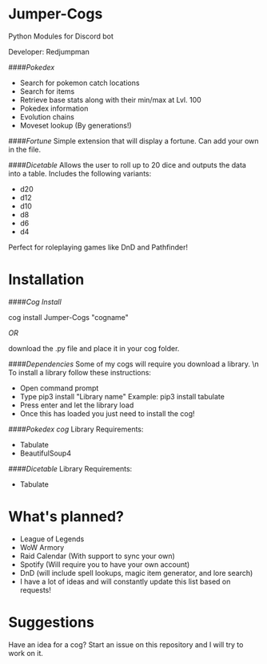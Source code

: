 # Jumper-Cogs
Python Modules for Discord bot

Developer: Redjumpman

####*Pokedex*
- Search for pokemon catch locations
- Search for items
- Retrieve base stats along with their min/max at Lvl. 100
- Pokedex information
- Evolution chains
- Moveset lookup (By generations!)

####*Fortune*
Simple extension that will display a fortune. Can add your own in the file.

####*Dicetable*
Allows the user to roll up to 20 dice and outputs the data into a table. Includes the following variants:
- d20
- d12
- d10
- d8
- d6
- d4

Perfect for roleplaying games like DnD and Pathfinder!

# Installation

####*Cog Install*

cog install Jumper-Cogs "cogname"

*OR*

download the .py file and place it in your cog folder.

####*Dependencies*
Some of my cogs will require you download a library. \n To install a library follow these instructions:
- Open command prompt
- Type pip3 install "Library name"   Example: pip3 install tabulate
- Press enter and let the library load
- Once this has loaded you just need to install the cog!

####*Pokedex cog* 
Library Requirements:
- Tabulate
- BeautifulSoup4

####*Dicetable*
Library Requirements:
- Tabulate

# What's planned?

- League of Legends
- WoW Armory
- Raid Calendar (With support to sync your own)
- Spotify (Will require you to have your own account)
- DnD (will include spell lookups, magic item generator, and lore search)
- I have a lot of ideas and will constantly update this list based on requests!

# Suggestions
Have an idea for a cog? Start an issue on this repository and I will try to work on it.

